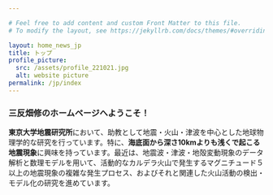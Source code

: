```yaml
---

# Feel free to add content and custom Front Matter to this file.
# To modify the layout, see https://jekyllrb.com/docs/themes/#overriding-theme-defaults

layout: home_news_jp
title: トップ
profile_picture:
  src: /assets/profile_221021.jpg
  alt: website picture
permalink: /jp/index
---
```

### **三反畑修のホームページへようこそ！**

**東京大学地震研究所**において、助教として地震・火山・津波を中心とした地球物理学的な研究を行っています。特に、**海底面から深さ10kmよりも浅くで起こる地震現象**に興味を持っています。最近は、地震波・津波・地殻変動現象のデータ解析と数理モデルを用いて、活動的なカルデラ火山で発生するマグニチュード５以上の地震現象の複雑な発生プロセス、およびそれと関連した火山活動の検出・モデル化の研究を進めています。
<br/>
